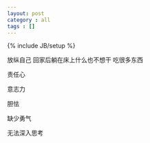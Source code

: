 ```yaml
---
layout: post
category : all
tags : []
---
```

{% include JB/setup %}

放纵自己
	回家后躺在床上什么也不想干
	吃很多东西

责任心

意志力

胆怯

缺少勇气

无法深入思考


